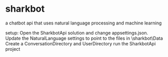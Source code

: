 # sharkbot
a chatbot api that uses natural language processing and machine learning

setup:
Open the SharkbotApi solution and change appsettings.json.  
Update the NaturalLanguage settings to point to the files in \sharkbot\Data\
Create a ConversationDirectory and UserDirectory
run the SharkbotApi project